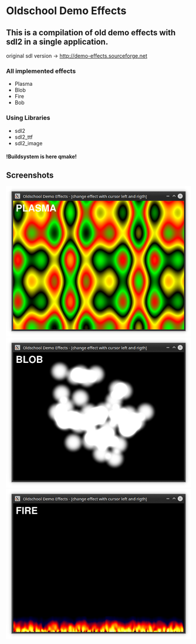 # Oldschool Demo Effects
## This is a compilation of old demo effects with sdl2 in a single application.

original sdl version -> http://demo-effects.sourceforge.net

### All implemented effects
* Plasma
* Blob
* Fire
* Bob

### Using Libraries
* sdl2
* sdl2_ttf
* sdl2_image

#### !Buildsystem is here qmake!

## Screenshots
![Screenshot Plasma](screenshots/plasma.png)
![Screenshot Blob](screenshots/blob.png)
![Screenshot Fire](screenshots/fire.png)
